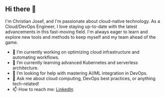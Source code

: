 ## Hi there 👋

I'm Christian Josef, and I'm passionate about cloud-native technology. As a Cloud/DevOps Engineer, I love staying up-to-date with the latest advancements in this fast-moving field. I'm always eager to learn and explore new tools and methods to keep myself and my team ahead of the game.

- 🔭 I’m currently working on optimizing cloud infrastructure and automating workflows.
- 🌱 I’m currently learning advanced Kubernetes and serverless architecture.
- 🤔 I’m looking for help with mastering AI/ML integration in DevOps.
- 💬 Ask me about cloud computing, DevOps best practices, or anything tech-related!
- 📫 How to reach me: [LinkedIn](https://www.linkedin.com/in/cjosefaquino/)
